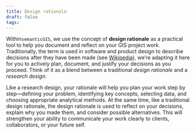```yaml
---
title: Design rationale
draft: false
tags:
---
```

 
Within`semanticGIS`, we use the concept of **design rationale** as a practical tool to help you document and reflect on your GIS project work. Traditionally, the term is used in software and product design to describe decisions after they have been made (see [Wikipedia](https://en.wikipedia.org/wiki/Design_rationale)), we’re adapting it here for you to actively plan, document, and justify your decisions as you proceed. Think of it as a blend between a traditional _design rationale_ and a _research design_.

Like a research design, your rationale will help you plan your work step by step—defining your problem, identifying key concepts, selecting data, and choosing appropriate analytical methods. At the same time, like a traditional design rationale, the design rationale is used to reflect on your decisions, explain why you made them, and consider possible alternatives. This will strengthen your ability to communicate your work clearly to clients, collaborators, or your future self.
